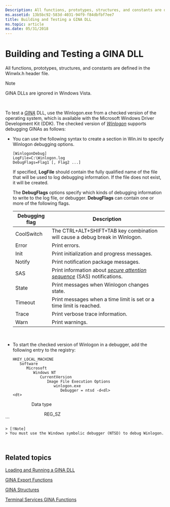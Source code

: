 ```yaml
---
Description: All functions, prototypes, structures, and constants are defined in the Winwlx.h header file.
ms.assetid: 13b5bc92-583d-4031-94f9-f84dbfbf7ee7
title: Building and Testing a GINA DLL
ms.topic: article
ms.date: 05/31/2018
---
```


# Building and Testing a GINA DLL

All functions, prototypes, structures, and constants are defined in the Winwlx.h header file.

> [!Note]  
> GINA DLLs are ignored in Windows Vista.

 

To test a [*GINA*](https://docs.microsoft.com/windows/desktop/SecGloss/g-gly) DLL, use the Winlogon.exe from a checked version of the operating system, which is available with the Microsoft Windows Driver Development Kit (DDK). The checked version of [*Winlogon*](https://docs.microsoft.com/windows/desktop/SecGloss/w-gly) supports debugging GINAs as follows:

-   You can use the following syntax to create a section in Win.ini to specify Winlogon debugging options.

    ``` syntax
    [WinlogonDebug]
    LogFile=C:\Winlogon.log
    DebugFlags=Flag1 [, Flag2 ...]
    ```

    If specified, **LogFile** should contain the fully qualified name of the file that will be used to log debugging information. If the file does not exist, it will be created.

    The **DebugFlags** options specify which kinds of debugging information to write to the log file, or debugger. **DebugFlags** can contain one or more of the following flags.

    

    | Debugging flag | Description                                                                                                                                                                |
    |----------------|----------------------------------------------------------------------------------------------------------------------------------------------------------------------------|
    | CoolSwitch     | The CTRL+ALT+SHIFT+TAB key combination will cause a debug break in Winlogon.                                                                                               |
    | Error          | Print errors.                                                                                                                                                              |
    | Init           | Print initialization and progress messages.                                                                                                                                |
    | Notify         | Print notification package messages.                                                                                                                                       |
    | SAS            | Print information about [*secure attention sequence*](https://docs.microsoft.com/windows/desktop/SecGloss/s-gly) (SAS) notifications. |
    | State          | Print messages when Winlogon changes state.                                                                                                                                |
    | Timeout        | Print messages when a time limit is set or a time limit is reached.                                                                                                        |
    | Trace          | Print verbose trace information.                                                                                                                                           |
    | Warn           | Print warnings.                                                                                                                                                            |

    

     

-   To start the checked version of Winlogon in a debugger, add the following entry to the registry:

    ```
    HKEY_LOCAL_MACHINE
       Software
          Microsoft
             Windows NT
                CurrentVersion
                   Image File Execution Options
                      winlogon.exe
                         Debugger = ntsd -d<dl>
    <dt>

                     Data type
</dt>
    <dd>                     REG_SZ</dd>
    </dl>
    ```

    > [!Note]  
    > You must use the Windows symbolic debugger (NTSD) to debug Winlogon.

     

## Related topics

<dl> <dt>

[Loading and Running a GINA DLL](loading-and-running-a-gina-dll.md)
</dt> <dt>

[GINA Export Functions](authentication-functions.md)
</dt> <dt>

[GINA Structures](authentication-structures.md)
</dt> <dt>

[Terminal Services GINA Functions](terminal-services-gina-functions.md)
</dt> </dl>

 

 



